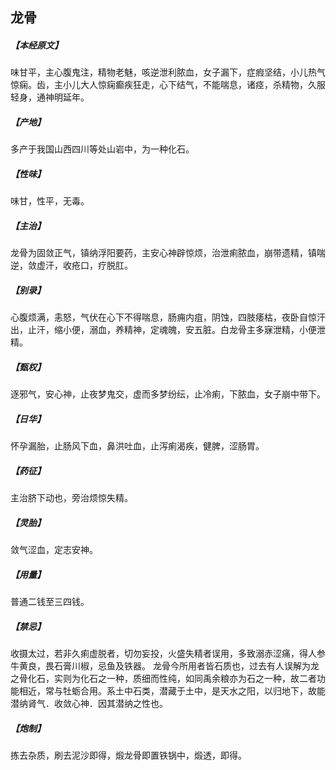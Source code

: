 ## 龙骨

##### 【本经原文】
味甘平，主心腹鬼注，精物老魅，咳逆泄利脓血，女子漏下，症瘕坚结，小儿热气惊痫。齿，主小儿大人惊痫癫疾狂走，心下结气，不能喘息，诸痉，杀精物，久服轻身，通神明延年。
##### 【产地】
多产于我国山西四川等处山岩中，为一种化石。
##### 【性味】
味甘，性平，无毒。
##### 【主治】
龙骨为固敛正气，镇纳浮阳要药，主安心神辟惊烦，治泄痢脓血，崩带遗精，镇喘逆，敛虚汗，收疮口，疗脱肛。
##### 【别录】
心腹烦满，恚怒，气伏在心下不得喘息，肠痈内疽，阴蚀，四肢痿枯，夜卧自惊汗出，止汗，缩小便，溺血，养精神，定魂魄，安五脏。白龙骨主多寐泄精，小便泄精。
##### 【甄权】
逐邪气，安心神，止夜梦鬼交，虚而多梦纷纭，止冷痢，下脓血，女子崩中带下。
##### 【日华】
怀孕漏胎，止肠风下血，鼻洪吐血，止泻痢渴疾，健脾，涩肠胃。
##### 【药征】
主治脐下动也，旁治烦惊失精。
##### 【灵胎】
敛气涩血，定志安神。
##### 【用量】
普通二钱至三四钱。
##### 【禁忌】
收摄太过，若非久痢虚脱者，切勿妄投，火盛失精者误用，多致溺赤涩痛，得人参牛黄良，畏石膏川椒，忌鱼及铁器。
龙骨今所用者皆石质也，过去有人误解为龙之骨化石，实则为化石之一种，质细而性纯，如同禹余粮亦为石之一种，故二者功能相近，常与牡蛎合用。系土中石类，潜藏于土中，是天水之阳，以归地下，故能潜纳肾气．收敛心神．因其潜纳之性也。
##### 【炮制】
拣去杂质，刷去泥沙即得，煅龙骨即置铁锅中，煅透，即得。